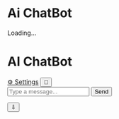 # Ai ChatBot
<!DOCTYPE html>
<html lang="en">    
<head>    
  <meta charset="UTF-8" />    
  <meta name="viewport" content="width=device-width, initial-scale=1" />    
  <title>AI ChatBot 🇧🇩</title>    
  <link rel="stylesheet" href="styles.css" />    
</head>    
<body>    
  <!-- Loading Screen -->    
  <div id="loading-screen">    
    <div class="spinner"></div>    
    <p class="blinking">Loading...</p>    
  </div>    
  <!-- Top bar -->
  <div id="top-box">    
    <h1>AI ChatBot</h1>    
    <div class="top-buttons">    
      <a href="settings.html" id="settings-btn">⚙️ Settings</a>    
      <button id="theme-switch" title="Toggle Dark/Light">🌙</button>    
    </div>    
  </div>    
  <!-- Main Chat UI -->
  <div id="app-container">    
    <div id="chat-box"></div>  
    <!-- Input -->    
<form id="input-form">    
  <input id="user-input" type="text" placeholder="Type a message..." autocomplete="off" />    
  <button type="submit" id="send-btn">Send</button>    
</form>    
    <!-- Scroll to Bottom Button -->
    <button id="scroll-to-bottom" title="Scroll to bottom">⇩</button>

  </div>      
  <!-- JavaScript connection (make sure abc.js is in the same folder) -->  
  <script src="mdtahmid9440.js"></script>
  <!-- Hide loading screen and fade-in chatbot -->      
  <script>    
    window.addEventListener('load', () => {    
      setTimeout(() => {    
        const loader = document.getElementById('loading-screen');    
        const app = document.getElementById('app-container');    
        if (loader) loader.style.display = 'none';    
        if (app) app.style.opacity = '1';    
      }, 300);    
    });    
  </script>  </body>    
</html>
